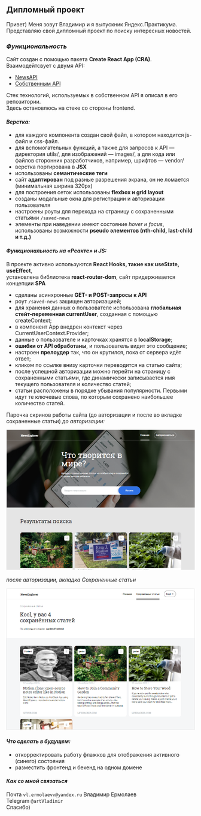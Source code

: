 ## Дипломный проект

Привет) Меня зовут Владимир и я выпускник Яндекс.Практикума.  
Представляю свой дипломный проект по поиску интересных новостей.  

### *Функциональность*

Сайт создан с помощью пакета **Create React App (CRA)**.  
Взаимодейтсвует с двумя API: 
- [NewsAPI](https://newsapi.org/)
- [Собственным API](https://illus.students.nomoreparties.space)  

Стек технологий, используемых в собственном API я описал в его репозитории.  
Здесь остановлюсь на стеке со стороны frontend.

#### *Верстка:*

- для каждого компонента создан свой файл, в котором находится js-файл и css-файл.  
- для вспомогательных функций, а также для запросов к API — директория utils/, для изображений — images/, а для кода или файлов сторонних разработчиков, например, шрифтов — vendor/  
- верстка портирована в **JSX**  
- использованы **семантические теги**  
- сайт **адаптирован** под разные разрешения экрана, он не ломается (минимальная ширина 320px)  
- для построения сеток использованы **flexbox и grid layout**
- созданы модальные окна для регистрации и авторизации пользователя  
- настроены роуты для перехода на страницу с сохраненными статьями ```/saved-news```
- элементы при наведении имеют состояние *hover и focus*, использованы возможности **pseudo элементов (nth-child, last-child и т.д.)**

#### *Функциональность на «Реакте» и JS:*

В проекте активно используются **React Hooks, такие как useState, useEffect**,  
установлена библиотека **react-router-dom**, сайт придерживается концепции **SPA**

- сделаны асинхронные **GET- и POST-запросы к API**
- роут ```/saved-news``` защищен авторизацией;  
- для хранения данных о пользователе использована **глобальная стейт-переменная currentUser**, созданная с помощью createContext;  
- в компонент App внедрен контекст через CurrentUserContext.Provider;  
- данные о пользователе и карточках хранятся в **localStorage**;  
- **ошибки от API обработаны**, и пользователь видит это сообщение;  
- настроен **прелоудер** так, что он крутился, пока от сервера идёт ответ;  
- кликом по ссылке внизу карточки переводится на статью сайта;
- после успешной авторизации можно перейти на страницу с сохраненными статьями, где динамически записывается имя текущего пользователя и количество статей; 
- статьи расположены в порядке убывания популярности. Первыми идут те ключевые слова, по которым сохранено наибольшее количество статей.

Парочка скринов работы сайта (до авторизации и после во вкладке сохраненные статьи)
*до авторизации:*  

![до авторизации](https://raw.githubusercontent.com/Vladimir-art/news-explorer-frontend/main/src/images/without.png)  

*после авторизации, вкладка Сохраненные статьи*  

![вкладка сохраненные статьи](https://raw.githubusercontent.com/Vladimir-art/news-explorer-frontend/main/src/images/with.png)

#### *Что сделать в будущем:*
- откорректировать работу флажков для отображения активного (синего) состояния
- разместить фронтенд и бекенд на одном домене

#### *Как со мной связаться*
Почта ```vl.ermolaevv@yandex.ru``` Владимир Ермолаев   
Telegram ```@artVladimir```  
Спасибо)
